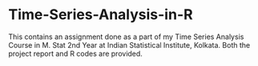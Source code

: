 # Time-Series-Analysis-in-R
This contains an assignment done as a part of my Time Series Analysis Course in M. Stat 2nd Year at Indian Statistical Institute, Kolkata. Both the project report and R codes are provided.
